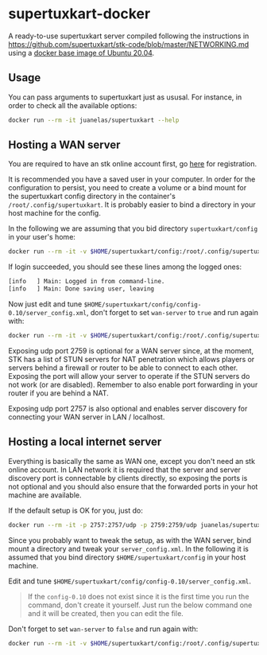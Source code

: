 # supertuxkart-docker
A ready-to-use supertuxkart server compiled following the instructions in https://github.com/supertuxkart/stk-code/blob/master/NETWORKING.md using a [docker base image of Ubuntu 20.04](https://hub.docker.com/_/ubuntu).

## Usage
You can pass arguments to supertuxkart just as ususal. For instance, in order to check all the available options:

```sh
docker run --rm -it juanelas/supertuxkart --help
```

## Hosting a WAN server

You are required to have an stk online account first, go [here](https://online.supertuxkart.net/register.php) for registration.

It is recommended you have a saved user in your computer. In order for the configuration to persist, you need to create a volume or a bind mount for the supertuxkart config directory in the container's `/root/.config/supertuxkart`. It is probably easier to bind a directory in your host machine for the config.

In the following we are assuming that you bid directory `supertuxkart/config` in your user's home:

```sh
docker run --rm -it -v $HOME/supertuxkart/config:/root/.config/supertuxkart juanelas/supertuxkart --init-user --login=your_registered_name --password=your_password
```

If login succeeded, you should see these lines among the logged ones:

```sh
[info   ] Main: Logged in from command-line.
[info   ] Main: Done saving user, leaving
```

Now just edit and tune `$HOME/supertuxkart/config/config-0.10/server_config.xml`, don't forget to set `wan-server` to `true` and run again with:

```sh
docker run --rm -it -v $HOME/supertuxkart/config:/root/.config/supertuxkart -p 2757:2757/udp -p 2759:2759/udp juanelas/supertuxkart
```

Exposing udp port 2759 is optional for a WAN server since, at the moment, STK has a list of STUN servers for NAT penetration which allows players or servers behind a firewall or router to be able to connect to each other. Exposing the port will allow your server to operate if the STUN servers do not work (or are disabled). Remember to also enable port forwarding in your router if you are behind a NAT.

Exposing udp port 2757 is also optional and enables server discovery for connecting your WAN server in LAN / localhost.

## Hosting a local internet server

Everything is basically the same as WAN one, except you don't need an stk online account. In LAN network it is required that the server and server discovery port is connectable by clients directly, so exposing the ports is not optional and you should also ensure that the forwarded ports in your hot machine are available.

If the default setup is OK for you, just do:

```sh
docker run --rm -it -p 2757:2757/udp -p 2759:2759/udp juanelas/supertuxkart  --lan-server=your_server_name
```

Since you probably want to tweak the setup, as with the WAN server, bind mount a directory and tweak your `server_config.xml`. In the following it is assumed that you bind directory `$HOME/supertuxkart/config` in your host machine.

Edit and tune `$HOME/supertuxkart/config/config-0.10/server_config.xml`.
> If the `config-0.10` does not exist since it is the first time you run the command, don't create it yourself. Just run the below command one and it will be created, then you can edit the file.

Don't forget to set `wan-server` to `false` and run again with:

```sh
docker run --rm -it -v $HOME/supertuxkart/config:/root/.config/supertuxkart -p 2757:2757/udp -p 2759:2759/udp juanelas/supertuxkart
```

